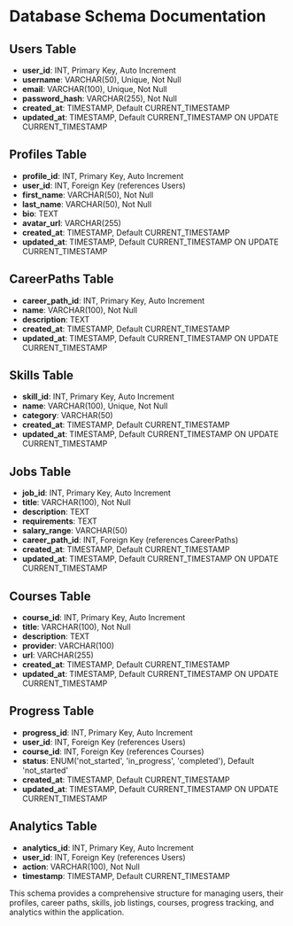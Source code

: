 # Database Schema Documentation

## Users Table
- **user_id**: INT, Primary Key, Auto Increment
- **username**: VARCHAR(50), Unique, Not Null
- **email**: VARCHAR(100), Unique, Not Null
- **password_hash**: VARCHAR(255), Not Null
- **created_at**: TIMESTAMP, Default CURRENT_TIMESTAMP
- **updated_at**: TIMESTAMP, Default CURRENT_TIMESTAMP ON UPDATE CURRENT_TIMESTAMP

## Profiles Table
- **profile_id**: INT, Primary Key, Auto Increment
- **user_id**: INT, Foreign Key (references Users)
- **first_name**: VARCHAR(50), Not Null
- **last_name**: VARCHAR(50), Not Null
- **bio**: TEXT
- **avatar_url**: VARCHAR(255)
- **created_at**: TIMESTAMP, Default CURRENT_TIMESTAMP
- **updated_at**: TIMESTAMP, Default CURRENT_TIMESTAMP ON UPDATE CURRENT_TIMESTAMP

## CareerPaths Table
- **career_path_id**: INT, Primary Key, Auto Increment
- **name**: VARCHAR(100), Not Null
- **description**: TEXT
- **created_at**: TIMESTAMP, Default CURRENT_TIMESTAMP
- **updated_at**: TIMESTAMP, Default CURRENT_TIMESTAMP ON UPDATE CURRENT_TIMESTAMP

## Skills Table
- **skill_id**: INT, Primary Key, Auto Increment
- **name**: VARCHAR(100), Unique, Not Null
- **category**: VARCHAR(50)
- **created_at**: TIMESTAMP, Default CURRENT_TIMESTAMP
- **updated_at**: TIMESTAMP, Default CURRENT_TIMESTAMP ON UPDATE CURRENT_TIMESTAMP

## Jobs Table
- **job_id**: INT, Primary Key, Auto Increment
- **title**: VARCHAR(100), Not Null
- **description**: TEXT
- **requirements**: TEXT
- **salary_range**: VARCHAR(50)
- **career_path_id**: INT, Foreign Key (references CareerPaths)
- **created_at**: TIMESTAMP, Default CURRENT_TIMESTAMP
- **updated_at**: TIMESTAMP, Default CURRENT_TIMESTAMP ON UPDATE CURRENT_TIMESTAMP

## Courses Table
- **course_id**: INT, Primary Key, Auto Increment
- **title**: VARCHAR(100), Not Null
- **description**: TEXT
- **provider**: VARCHAR(100)
- **url**: VARCHAR(255)
- **created_at**: TIMESTAMP, Default CURRENT_TIMESTAMP
- **updated_at**: TIMESTAMP, Default CURRENT_TIMESTAMP ON UPDATE CURRENT_TIMESTAMP

## Progress Table
- **progress_id**: INT, Primary Key, Auto Increment
- **user_id**: INT, Foreign Key (references Users)
- **course_id**: INT, Foreign Key (references Courses)
- **status**: ENUM('not_started', 'in_progress', 'completed'), Default 'not_started'
- **created_at**: TIMESTAMP, Default CURRENT_TIMESTAMP
- **updated_at**: TIMESTAMP, Default CURRENT_TIMESTAMP ON UPDATE CURRENT_TIMESTAMP

## Analytics Table
- **analytics_id**: INT, Primary Key, Auto Increment
- **user_id**: INT, Foreign Key (references Users)
- **action**: VARCHAR(100), Not Null
- **timestamp**: TIMESTAMP, Default CURRENT_TIMESTAMP

This schema provides a comprehensive structure for managing users, their profiles, career paths, skills, job listings, courses, progress tracking, and analytics within the application.